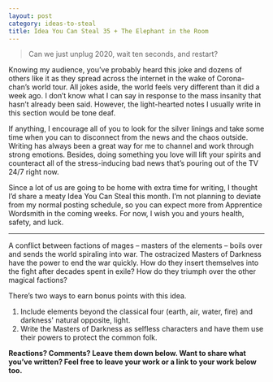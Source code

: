 ```yaml
---
layout: post
category: ideas-to-steal
title: Idea You Can Steal 35 + The Elephant in the Room
---
```


>Can we just unplug 2020, wait ten seconds, and restart?

Knowing my audience, you’ve probably heard this joke and dozens of others like it as they spread across the internet in the wake of Corona-chan’s world tour. All jokes aside, the world feels very different than it did a week ago. I don’t know what I can say in response to the mass insanity that hasn’t already been said. However, the light-hearted notes I usually write in this section would be tone deaf.

<!--excerpt-->

If anything, I encourage all of you to look for the silver linings and take some time when you can to disconnect from the news and the chaos outside. Writing has always been a great way for me to channel and work through strong emotions. Besides, doing something you love will lift your spirits and counteract all of the stress-inducing bad news that’s pouring out of the TV 24/7 right now.

Since a lot of us are going to be home with extra time for writing, I thought I’d share a meaty Idea You Can Steal this month. I’m not planning to deviate from my normal posting schedule, so you can expect more from Apprentice Wordsmith in the coming weeks. For now, I wish you and yours health, safety, and luck.

-----------------------

A conflict between factions of mages – masters of the elements – boils over and sends the world spiraling into war. The ostracized Masters of Darkness have the power to end the war quickly. How do they insert themselves into the fight after decades spent in exile? How do they triumph over the other magical factions?

There’s two ways to earn bonus points with this idea.

1. Include elements beyond the classical four (earth, air, water, fire) and darkness' natural opposite, light.
2. Write the Masters of Darkness as selfless characters and have them use their powers to protect the common folk.

**Reactions? Comments? Leave them down below. Want to share what you’ve written? Feel free to leave your work or a link to your work below too.**
